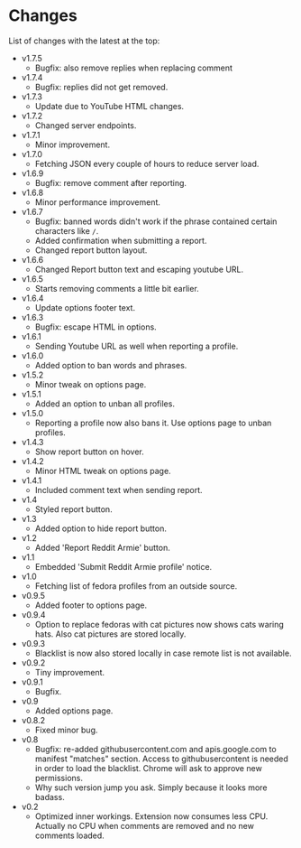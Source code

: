Changes
=======

List of changes with the latest at the top:

  * v1.7.5
    * Bugfix: also remove replies when replacing comment
  * v1.7.4
    * Bugfix: replies did not get removed.
  * v1.7.3
    * Update due to YouTube HTML changes.
  * v1.7.2
    * Changed server endpoints.
  * v1.7.1
    * Minor improvement.
  * v1.7.0
    * Fetching JSON every couple of hours to reduce server load.
  * v1.6.9
    * Bugfix: remove comment after reporting.
  * v1.6.8
    * Minor performance improvement.
  * v1.6.7
    * Bugfix: banned words didn't work if the phrase contained certain characters like ```/```.
    * Added confirmation when submitting a report.
    * Changed report button layout.
  * v1.6.6
    * Changed Report button text and escaping youtube URL.
  * v1.6.5
    * Starts removing comments a little bit earlier.
  * v1.6.4
    * Update options footer text.
  * v1.6.3
    * Bugfix: escape HTML in options.
  * v1.6.1
    * Sending Youtube URL as well when reporting a profile.
  * v1.6.0
    * Added option to ban words and phrases.
  * v1.5.2
    * Minor tweak on options page.
  * v1.5.1
    * Added an option to unban all profiles.
  * v1.5.0
    * Reporting a profile now also bans it. Use options page to unban profiles.
  * v1.4.3
    * Show report button on hover.
  * v1.4.2
    * Minor HTML tweak on options page.
  * v1.4.1
    * Included comment text when sending report.
  * v1.4
    * Styled report button.
  * v1.3
    * Added option to hide report button.
  * v1.2
    * Added 'Report Reddit Armie' button.
  * v1.1
    * Embedded 'Submit Reddit Armie profile' notice.
  * v1.0
    * Fetching list of fedora profiles from an outside source.
  * v0.9.5
    * Added footer to options page.
  * v0.9.4
    * Option to replace fedoras with cat pictures now shows cats waring hats. Also cat pictures are stored locally.
  * v0.9.3
    * Blacklist is now also stored locally in case remote list is not available.
  * v0.9.2
    * Tiny improvement.
  * v0.9.1
    * Bugfix.
  * v0.9
    * Added options page.
  * v0.8.2
    * Fixed minor bug.
  * v0.8
    * Bugfix: re-added githubusercontent.com and apis.google.com to manifest "matches" section. Access to githubusercontent is needed in order to load the blacklist. Chrome will ask to approve new permissions.
    * Why such version jump you ask. Simply because it looks more badass.
  * v0.2
    * Optimized inner workings. Extension now consumes less CPU. Actually no CPU when comments are removed and no new comments loaded.
